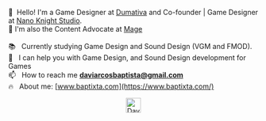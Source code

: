 🤘&nbsp;	Hello! I'm a Game Designer at [Dumativa](https://www.dumativa.com.br) and Co-founder | Game Designer at [Nano Knight Studio](https://nanoknight.com.br/).<br>
👋 I'm also the Content Advocate at [Mage](https://twitter.com/magegamedevBR)<br><br>
:books: &nbsp; Currently studying Game Design and Sound Design (VGM and FMOD).<br>
:rocket: &nbsp; I can help you with Game Design, and Sound Design development for Games<br>
📫 &nbsp; How to reach me **daviarcosbaptista@gmail.com**<br>
:fire: &nbsp; About me: [www.baptixta.com](https://www.baptixta.com/)


<p align="center">
   <a href="https://linkedin.com/in/davi-baptista" target="blank"><img align="center" src="https://cdn.jsdelivr.net/npm/simple-icons@3.0.1/icons/linkedin.svg" alt="Davi Baptista" height="30" width="30" /></a>
</p>

